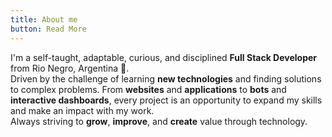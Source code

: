 ```yaml
---
title: About me
button: Read More
---
```

I'm a self-taught, adaptable, curious, and disciplined **Full Stack Developer** from Rio Negro, Argentina 🧉.  
Driven by the challenge of learning **new technologies** and finding solutions to complex problems. From **websites** and **applications** to **bots** and **interactive dashboards**, every project is an opportunity to expand my skills and make an impact with my work.  
Always striving to **grow**, **improve**, and **create** value through technology.